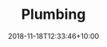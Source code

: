 ---
title: "Plumbing"
date: 2018-11-18T12:33:46+10:00
weight: 1
excerpt: Leaky faucets, clogged drains, toilet installs, pipe repairs, water heater maintenance.
---